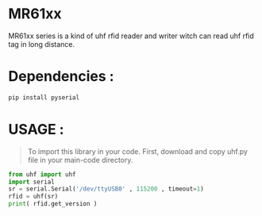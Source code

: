 # MR61xx
MR61xx series is a kind of uhf rfid reader and writer witch can read uhf rfid tag in long distance.

Dependencies :
============
```bash
pip install pyserial
 ```
USAGE :
============
> To import this library in your code. First, download and copy uhf.py file in your main-code directory.

```python
from uhf import uhf
import serial 
sr = serial.Serial('/dev/ttyUSB0' , 115200 , timeout=1)
rfid = uhf(sr)
print( rfid.get_version )
```

